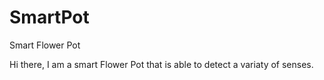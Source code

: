 # SmartPot
Smart Flower Pot

Hi there, I am a smart Flower Pot that is able to detect a variaty of senses.
